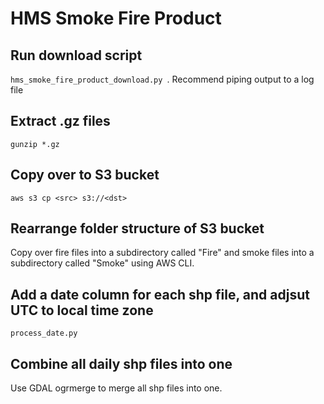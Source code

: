 # HMS Smoke Fire Product

## Run download script
`hms_smoke_fire_product_download.py `. Recommend piping output to a log file

## Extract .gz files
`gunzip *.gz`

## Copy over to S3 bucket
`aws s3 cp <src> s3://<dst>`

## Rearrange folder structure of S3 bucket
Copy over fire files into a subdirectory called "Fire" and smoke files into a subdirectory called "Smoke" using AWS CLI.

## Add a date column for each shp file, and adjsut UTC to local time zone
`process_date.py`

## Combine all daily shp files into one
Use GDAL ogrmerge to merge all shp files into one.


